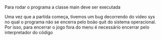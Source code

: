 Para rodar o programa a classe main deve ser executada

Uma vez que a partida começa, tivemos um bug decorrendo do video sys no qual o programa não se encerra pelo boão 
quit do sistema operacional. Por isso, para encerrar o jogo fora do menu é necessário encerrar pelo interpretador do código